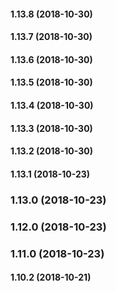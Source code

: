 #### 1.13.8 (2018-10-30)

#### 1.13.7 (2018-10-30)

#### 1.13.6 (2018-10-30)

#### 1.13.5 (2018-10-30)

#### 1.13.4 (2018-10-30)

#### 1.13.3 (2018-10-30)

#### 1.13.2 (2018-10-30)

#### 1.13.1 (2018-10-23)

### 1.13.0 (2018-10-23)

### 1.12.0 (2018-10-23)

### 1.11.0 (2018-10-23)

#### 1.10.2 (2018-10-21)

